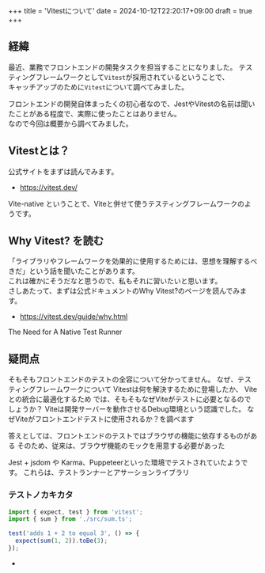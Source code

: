 +++
title = 'Vitestについて'
date = 2024-10-12T22:20:17+09:00
draft = true
+++

## 経緯

最近、業務でフロントエンドの開発タスクを担当することになりました。
テスティングフレームワークとして`Vitest`が採用されているということで、  
キャッチアップのために`Vitest`について調べてみました。  

フロントエンドの開発自体まったくの初心者なので、JestやVitestの名前は聞いたことがある程度で、実際に使ったことはありません。  
なので今回は概要から調べてみました。

## Vitestとは？

公式サイトをまずは読んでみます。

- <https://vitest.dev/>

Vite-native ということで、Viteと併せて使うテスティングフレームワークのようです。

## Why Vitest? を読む

「ライブラリやフレームワークを効果的に使用するためには、思想を理解するべきだ」という話を聞いたことがあります。  
これは確かにそうだなと思うので、私もそれに習いたいと思います。  
さしあたって、まずは公式ドキュメントのWhy Vitest?のページを読んでみます。

- <https://vitest.dev/guide/why.html>

The Need for A Native Test Runner

## 疑問点

そもそもフロントエンドのテストの全容について分かってません。
なぜ、テスティングフレームワークについて
Vitestは何を解決するために登場したか、
Viteとの統合に最適化するため
では、そもそもなぜViteがテストに必要となるのでしょうか？
Viteは開発サーバーを動作させるDebug環境という認識でした。
なぜViteがフロントエンドテストに使用されるか？を調べます

答えとしては、フロントエンドのテストではブラウザの機能に依存するものがある
そのため、従来は、ブラウザ機能のモックを用意する必要があった

Jest + jsdom や Karma、Puppeteerといった環境でテストされていたようです。
これらは、テストランナーとアサーションライブラリ


### テストノカキカタ

```TypeScript
import { expect, test } from 'vitest';
import { sum } from './src/sum.ts';

test('adds 1 + 2 to equal 3', () => {
  expect(sum(1, 2)).toBe(3);
});
```

- 